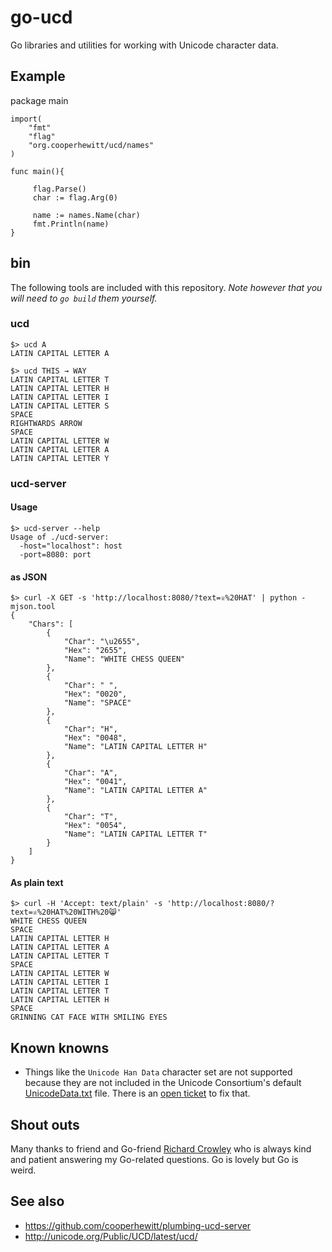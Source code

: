 # go-ucd

Go libraries and utilities for working with Unicode character data.

## Example

package main

	import(
		"fmt"
		"flag"
		"org.cooperhewitt/ucd/names"
	)

	func main(){

	     flag.Parse()
	     char := flag.Arg(0)

	     name := names.Name(char)
	     fmt.Println(name)
	}

## bin

The following tools are included with this repository. _Note however that you will need to `go build` them yourself._

### ucd

	$> ucd A
	LATIN CAPITAL LETTER A

	$> ucd THIS → WAY
	LATIN CAPITAL LETTER T
	LATIN CAPITAL LETTER H
	LATIN CAPITAL LETTER I
	LATIN CAPITAL LETTER S
	SPACE
	RIGHTWARDS ARROW
	SPACE
	LATIN CAPITAL LETTER W
	LATIN CAPITAL LETTER A
	LATIN CAPITAL LETTER Y

### ucd-server

#### Usage

	$> ucd-server --help
	Usage of ./ucd-server:
	  -host="localhost": host
	  -port=8080: port

#### as JSON

	$> curl -X GET -s 'http://localhost:8080/?text=♕%20HAT' | python -mjson.tool
	{
	    "Chars": [
	        {
	            "Char": "\u2655",
	            "Hex": "2655",
	            "Name": "WHITE CHESS QUEEN"
	        },
	        {
	            "Char": " ",
	            "Hex": "0020",
	            "Name": "SPACE"
	        },
	        {
	            "Char": "H",
	            "Hex": "0048",
	            "Name": "LATIN CAPITAL LETTER H"
	        },
	        {
	            "Char": "A",
	            "Hex": "0041",
	            "Name": "LATIN CAPITAL LETTER A"
	        },
	        {
	            "Char": "T",
	            "Hex": "0054",
	            "Name": "LATIN CAPITAL LETTER T"
	        }
	    ]
	}

#### As plain text

	$> curl -H 'Accept: text/plain' -s 'http://localhost:8080/?text=♕%20HAT%20WITH%20😸'
	WHITE CHESS QUEEN
	SPACE
	LATIN CAPITAL LETTER H
	LATIN CAPITAL LETTER A
	LATIN CAPITAL LETTER T
	SPACE
	LATIN CAPITAL LETTER W
	LATIN CAPITAL LETTER I
	LATIN CAPITAL LETTER T
	LATIN CAPITAL LETTER H
	SPACE
	GRINNING CAT FACE WITH SMILING EYES

## Known knowns

* Things like the `Unicode Han Data` character set are not supported because they are not included in the Unicode Consortium's default [UnicodeData.txt](http://unicode.org/Public/UCD/latest/ucd/UnicodeData.txt) file. There is an [open ticket](https://github.com/cooperhewitt/go-ucd/issues/1) to fix that.

## Shout outs

Many thanks to friend and Go-friend [Richard Crowley](https://github.com/rcrowley) who is always kind and patient answering my Go-related questions. Go is lovely but Go is weird.

## See also

* https://github.com/cooperhewitt/plumbing-ucd-server
* http://unicode.org/Public/UCD/latest/ucd/
